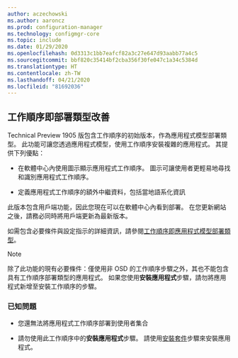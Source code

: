 ```yaml
---
author: aczechowski
ms.author: aaroncz
ms.prod: configuration-manager
ms.technology: configmgr-core
ms.topic: include
ms.date: 01/29/2020
ms.openlocfilehash: 0d3313c1bb7eafcf82a3c27e647d93aabb77a4c5
ms.sourcegitcommit: bbf820c35414bf2cba356f30fe047c1a34c5384d
ms.translationtype: HT
ms.contentlocale: zh-TW
ms.lasthandoff: 04/21/2020
ms.locfileid: "81692036"
---
```

## <a name="improvements-to-task-sequence-as-a-deployment-type"></a><a name="bkmk_tsdt"></a> 工作順序即部署類型改善

<!--3555953-->

Technical Preview 1905 版包含工作順序的初始版本，作為應用程式模型部署類型。 此功能可讓您透過應用程式模型，使用工作順序安裝複雜的應用程式。 其提供下列優點：

- 在軟體中心內使用圖示顯示應用程式工作順序。 圖示可讓使用者更輕易地尋找和識別應用程式工作順序。

- 定義應用程式工作順序的額外中繼資料，包括當地語系化資訊

此版本包含用戶端功能，因此您現在可以在軟體中心內看到部署。 在您更新網站之後，請務必同時將用戶端更新為最新版本。

如需包含必要條件與設定指示的詳細資訊，請參閱[工作順序即應用程式模型部署類型](../../../2019/technical-preview-1905.md#bkmk_tsdt)。

> [!NOTE]
> 除了此功能的現有必要條件：僅使用非 OSD 的工作順序步驟之外，其也不能包含具有工作順序部署類型的應用程式。 如果您使用**安裝應用程式**步驟，請勿將應用程式新增至安裝工作順序的步驟。

### <a name="known-issues"></a><a name="bkmk_tsdt-ki"></a> 已知問題

- 您還無法將應用程式工作順序部署到使用者集合

- 請勿使用此工作順序中的**安裝應用程式**步驟。 請使用[安裝套件](../../../../../osd/understand/task-sequence-steps.md#BKMK_InstallPackage)步驟來安裝應用程式。
